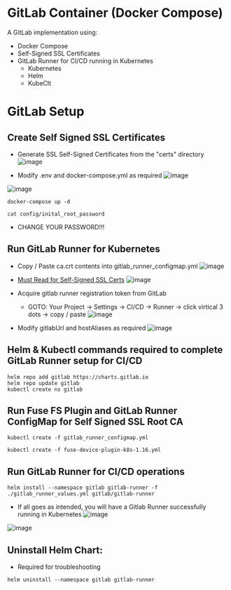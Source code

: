 # GitLab Container (Docker Compose)
A GitLab implementation using: 
* Docker Compose
* Self-Signed SSL Certificates
* GitLab Runner for CI/CD running in Kubernetes
  * Kubernetes
  * Helm
  * KubeClt

# GitLab Setup
## Create Self Signed SSL Certificates
* Generate SSL Self-Signed Certificates from the "certs" directory
    ![image](https://github.com/dcodev1702/gitlab_container/assets/32214072/e46a7872-62e5-44b3-a282-c45040d76274)

* Modify .env and docker-compose.yml as required
![image](https://github.com/dcodev1702/gitlab_container/assets/32214072/1a6cab95-7385-40c4-9731-c2c9138e37d1)

![image](https://github.com/dcodev1702/gitlab_container/assets/32214072/391462bd-9869-4e98-913b-b47ea49ffa81)

```console
docker-compose up -d
```
```console
cat config/inital_root_password
```
* CHANGE YOUR PASSWORD!!!
  
## Run GitLab Runner for Kubernetes
  * Copy / Paste ca.crt contents into gitlab_runner_configmap.yml
    ![image](https://github.com/dcodev1702/gitlab_container/assets/32214072/2c254641-2209-446b-b0f9-ea2358fc0b36)

  * [Must Read for Self-Signed SSL Certs](https://docs.gitlab.com/runner/configuration/tls-self-signed.html)
    ![image](https://github.com/dcodev1702/gitlab_container/assets/32214072/d2369248-6ead-49d7-b784-f0d39a0667eb)

  * Acquire gitlab runner registration token from GitLab 
    * GOTO: Your Project -> Settings -> CI/CD -> Runner -> click virtical 3 dots -> copy / paste
    ![image](https://github.com/dcodev1702/gitlab_container/assets/32214072/ee161287-1e92-4572-8792-8677d213b6bc)
    
  * Modify gitlabUrl and hostAliases as required
  ![image](https://github.com/dcodev1702/gitlab_container/assets/32214072/d1dc3110-8a97-4a0e-8576-ec9ff5a9ed54)

  ## Helm & Kubectl commands required to complete GitLab Runner setup for CI/CD
  ```console
  helm repo add gitlab https://charts.gitlab.io
  helm repo update gitlab
  kubectl create ns gitlab
  ```

 ## Run Fuse FS Plugin and GitLab Runner ConfigMap for Self Signed SSL Root CA
 ```console
 kubectl create -f gitlab_runner_configmap.yml
 ```
 ```console
 kubectl create -f fuse-device-plugin-k8s-1.16.yml
 ```

 ## Run GitLab Runner for CI/CD operations 
 ```console
 helm install --namespace gitlab gitlab-runner -f ./gitlab_runner_values.yml gitlab/gitlab-runner
 ```
* If all goes as intended, you will have a Gitlab Runner successfully running in Kubernetes
![image](https://github.com/dcodev1702/gitlab_container/assets/32214072/7f4e7dab-1824-4c6b-acb3-80707a8c21f9)

![image](https://github.com/dcodev1702/gitlab_container/assets/32214072/1c7868bd-e44d-4212-bf04-73aeb5112771)

 ## Uninstall Helm Chart:
 * Required for troubleshooting
 ```console
 helm uninstall --namespace gitlab gitlab-runner
 ```
